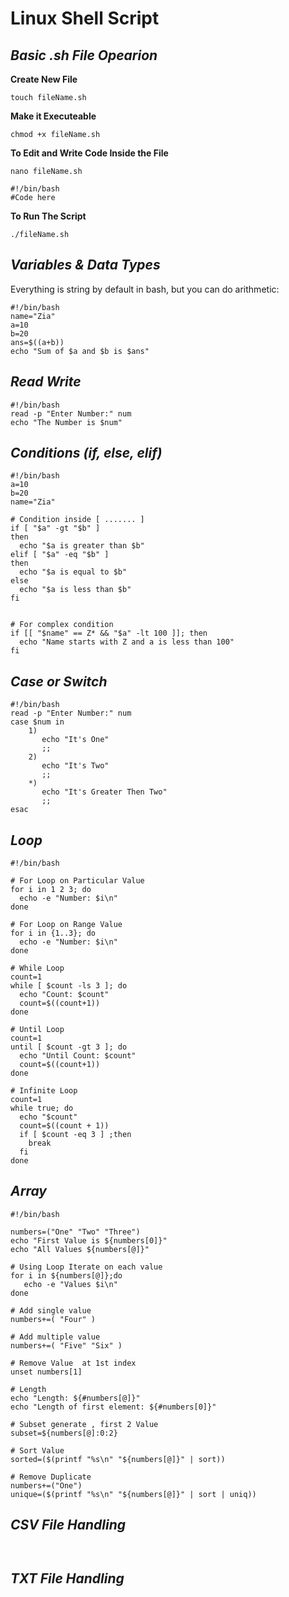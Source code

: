 # Linux Shell Script

***Basic .sh File Opearion***
---
**Create New File**
```
touch fileName.sh
```
**Make it Executeable**
```
chmod +x fileName.sh
```
**To Edit and Write Code Inside the File**
```
nano fileName.sh

#!/bin/bash  
#Code here

```
**To Run The Script**
```
./fileName.sh
```
***Variables & Data Types***
---
Everything is string by default in bash, but you can do arithmetic:</br>
```
#!/bin/bash
name="Zia"
a=10
b=20
ans=$((a+b))
echo "Sum of $a and $b is $ans"
```

***Read Write***
---
```
#!/bin/bash
read -p "Enter Number:" num
echo "The Number is $num"
```

***Conditions (if, else, elif)***
---
```
#!/bin/bash
a=10
b=20
name="Zia"

# Condition inside [ ....... ]
if [ "$a" -gt "$b" ]
then
  echo "$a is greater than $b"
elif [ "$a" -eq "$b" ]
then
  echo "$a is equal to $b"
else
  echo "$a is less than $b"
fi


# For complex condition 
if [[ "$name" == Z* && "$a" -lt 100 ]]; then
  echo "Name starts with Z and a is less than 100"
fi
```

***Case or Switch***
---
```
#!/bin/bash
read -p "Enter Number:" num
case $num in
    1)
       echo "It's One"
       ;;
    2)
       echo "It's Two"
       ;;
    *)
       echo "It's Greater Then Two"
       ;;
esac
```
***Loop***
---
```
#!/bin/bash

# For Loop on Particular Value
for i in 1 2 3; do
  echo -e "Number: $i\n"
done

# For Loop on Range Value
for i in {1..3}; do
  echo -e "Number: $i\n"
done

# While Loop
count=1
while [ $count -ls 3 ]; do
  echo "Count: $count"
  count=$((count+1))
done

# Until Loop
count=1
until [ $count -gt 3 ]; do
  echo "Until Count: $count"
  count=$((count+1))
done

# Infinite Loop
count=1
while true; do
  echo "$count"
  count=$((count + 1))
  if [ $count -eq 3 ] ;then
    break
  fi
done  

```

***Array***
---
```
#!/bin/bash

numbers=("One" "Two" "Three")
echo "First Value is ${numbers[0]}"
echo "All Values ${numbers[@]}"

# Using Loop Iterate on each value
for i in ${numbers[@]};do
   echo -e "Values $i\n"
done

# Add single value 
numbers+=( "Four" )

# Add multiple value
numbers+=( "Five" "Six" )

# Remove Value  at 1st index
unset numbers[1]

# Length
echo "Length: ${#numbers[@]}"
echo "Length of first element: ${#numbers[0]}"

# Subset generate , first 2 Value
subset=${numbers[@]:0:2}

# Sort Value
sorted=($(printf "%s\n" "${numbers[@]}" | sort))

# Remove Duplicate
numbers+=("One")
unique=($(printf "%s\n" "${numbers[@]}" | sort | uniq))

```
***CSV File Handling***
---
```


```
***TXT File Handling***
---
```


```
























